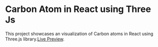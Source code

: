 # Carbon Atom in React using Three Js

This project showcases an visualization of Carbon atoms in React using Three.js library.[Live Preview](https://three-js-carbon-atom.vercel.app/).
